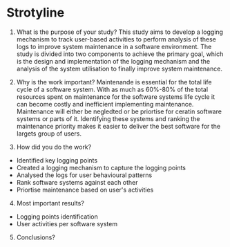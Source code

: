 # Strotyline

1. What is the purpose of your study?
This study aims to develop a logging mechanism to track user-based activities to perform analysis of these logs to improve system maintenance in a software environment. The study is divided into two components to achieve the primary goal, which is the design and implementation of the logging mechanism and the analysis of the system utilisation to finally improve system maintenance.

2. Why is the work important?
 Maintenande is essential for the total life cycle of a software system. With as much as 60%-80% of the total resources spent on maintenance for the software systems life cycle it can become costly and inefficient implementing maintenance. Maintenance will either be negledted or be priortise for ceratin software systems or parts of it. Identifying these systems and ranking the maintenance priority makes it easier to deliver the best software for the largets group of users.

3. How did you do the work?
  - Identified key logging points
  - Created a logging mechanism to capture the logging points
  - Analysed the logs for user behavioural patterns
  - Rank software systems against each other
  - Priortise maintenance based on user's activities

4. Most important results?
  - Logging points identification
  - User activities per software system

5. Conclusions?
